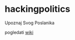 # hackingpolitics

Upoznaj Svog Poslanika




pogledati [wiki](https://github.com/crtarsorg/hackingpolitics/wiki)
